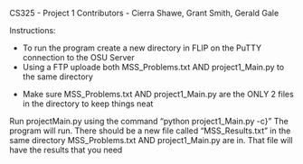 CS325 - Project 1 
Contributors - Cierra Shawe, Grant Smith, Gerald Gale

Instructions:
- To run the program create a new directory in FLIP on the PuTTY connection to the OSU Server
- Using a FTP uploade both MSS_Problems.txt AND project1_Main.py to the same directory 
+ Make sure MSS_Problems.txt AND project1_Main.py are the ONLY 2 files in the directory to keep things neat 

Run projectMain.py using the command “python project1_Main.py -c}” 
The program will run. There should be a new file called “MSS_Results.txt” in the same directory MSS_Problems.txt AND project1_Main.py are in. That file will have the results that you need
